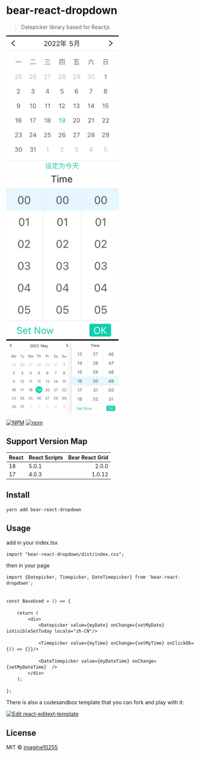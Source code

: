 # bear-react-dropdown

> Datepicker library based for Reactjs

<img src="./docs/datepicker.jpg" width="300"/>

<img src="./docs/timepicker.jpg" width="300"/>
<img src="./docs/datetimepicker.jpg" width="300"/>

[![NPM](https://img.shields.io/npm/v/bear-react-dropdown.svg)](https://www.npmjs.com/package/bear-react-dropdown)
[![npm](https://img.shields.io/npm/dm/bear-react-dropdown.svg)](https://www.npmjs.com/package/bear-react-dropdown)



## Support Version Map

React | React Scripts | Bear React Grid | 
------|:--------------|----------------:|
18    | 5.0.1         |           2.0.0 |
17    | 4.0.3         |          1.0.12 |

## Install

```bash
yarn add bear-react-dropdown
```

## Usage

add in your index.tsx
```tst
import "bear-react-dropdown/dist/index.css";

```

then in your page
```tsx
import {Datepicker, Timepicker, DateTimepicker} from 'bear-react-dropdown';


const BaseUsed = () => {

    return (
        <div>
            <Datepicker value={myDate} onChange={setMyDate} isVisibleSetToday locale="zh-CN"/>

            <Timepicker value={myTime} onChange={setMyTime} onClickOk={() => {}}/>
            
            <DateTimepicker value={myDateTime} onChange={setMyDateTime}  />
        </div>
    );

};
```


There is also a codesandbox template that you can fork and play with it:

[![Edit react-editext-template](https://codesandbox.io/static/img/play-codesandbox.svg)](https://codesandbox.io/s/9he8m8)


## License

MIT © [imagine10255](https://github.com/imagine10255)
